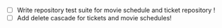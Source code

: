 - [ ] Write repository test suite for movie schedule and ticket repository !
- [ ] Add delete cascade for tickets and movie schedules!